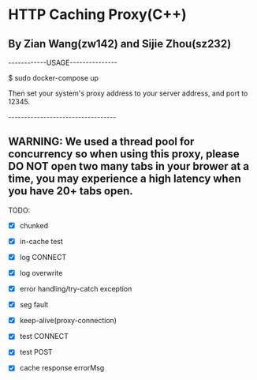 # HTTP Caching Proxy(C++)
## By Zian Wang(zw142) and Sijie Zhou(sz232)

------------USAGE---------------

$ sudo docker-compose up

Then set your system's proxy address to your server address, and port to 12345.

\----------------------------------

## WARNING: We used a thread pool for concurrency so when using this proxy, please DO NOT open two many tabs in your brower at a time, you may experience a high latency when you have 20+ tabs open.


TODO:


- [X] chunked
- [X] in-cache test
- [X] log CONNECT
- [X] log overwrite
- [X] error handling/try-catch exception
- [X] seg fault
- [X] keep-alive(proxy-connection)
- [X] test CONNECT
- [X] test POST
- [X] cache response errorMsg

